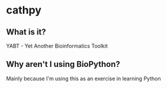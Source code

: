 # cathpy

## What is it?

YABT - Yet Another Bioinformatics Toolkit

## Why aren't I using BioPython?

Mainly because I'm using this as an exercise in learning Python

